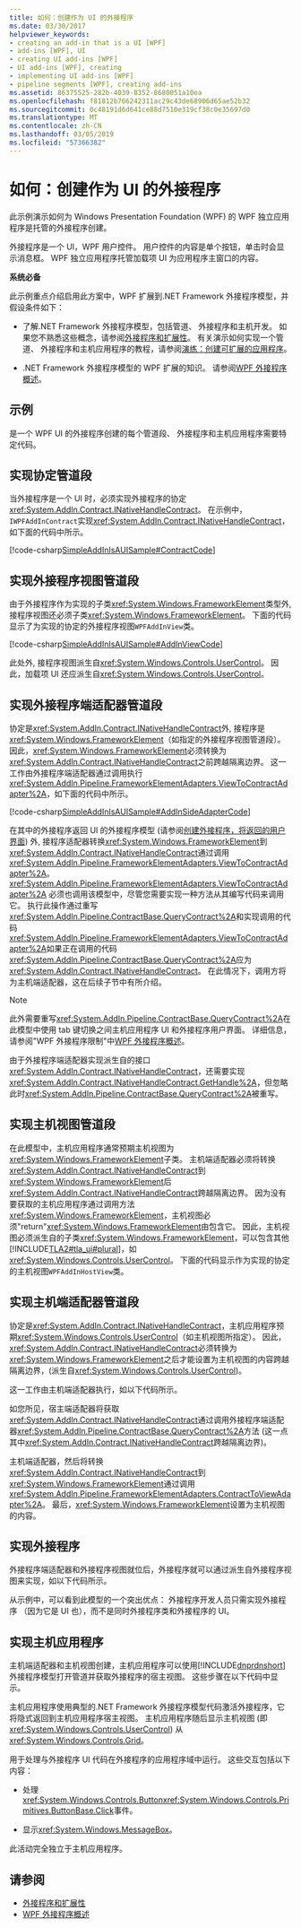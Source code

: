 ```yaml
---
title: 如何：创建作为 UI 的外接程序
ms.date: 03/30/2017
helpviewer_keywords:
- creating an add-in that is a UI [WPF]
- add-ins [WPF], UI
- creating UI add-ins [WPF]
- UI add-ins [WPF], creating
- implementing UI add-ins [WPF]
- pipeline segments [WPF], creating add-ins
ms.assetid: 86375525-282b-4039-8352-8680051a10ea
ms.openlocfilehash: f81812b766242311ac29c43de68906d65ae52b32
ms.sourcegitcommit: 0c48191d6d641ce88d7510e319cf38c0e35697d0
ms.translationtype: MT
ms.contentlocale: zh-CN
ms.lasthandoff: 03/05/2019
ms.locfileid: "57366382"
---
```

# <a name="how-to-create-an-add-in-that-is-a-ui"></a>如何：创建作为 UI 的外接程序
此示例演示如何为 Windows Presentation Foundation (WPF) 的 WPF 独立应用程序是托管的外接程序创建。  
  
 外接程序是一个 UI，WPF 用户控件。 用户控件的内容是单个按钮，单击时会显示消息框。 WPF 独立应用程序托管加载项 UI 为应用程序主窗口的内容。  
  
 **系统必备**  
  
 此示例重点介绍启用此方案中，WPF 扩展到.NET Framework 外接程序模型，并假设条件如下：  
  
-   了解.NET Framework 外接程序模型，包括管道、 外接程序和主机开发。 如果您不熟悉这些概念，请参阅[外接程序和扩展性](/previous-versions/dotnet/netframework-4.0/bb384200(v%3dvs.100))。 有关演示如何实现一个管道、 外接程序和主机应用程序的教程，请参阅[演练：创建可扩展的应用程序](/previous-versions/dotnet/netframework-4.0/bb788290(v%3dvs.100))。  
  
-   .NET Framework 外接程序模型的 WPF 扩展的知识。 请参阅[WPF 外接程序概述](wpf-add-ins-overview.md)。  
  
## <a name="example"></a>示例  
 是一个 WPF UI 的外接程序创建的每个管道段、 外接程序和主机应用程序需要特定代码。  
    
  
<a name="Contract"></a>   
## <a name="implementing-the-contract-pipeline-segment"></a>实现协定管道段  
 当外接程序是一个 UI 时，必须实现外接程序的协定<xref:System.AddIn.Contract.INativeHandleContract>。 在示例中，`IWPFAddInContract`实现<xref:System.AddIn.Contract.INativeHandleContract>，如下面的代码中所示。  
  
 [!code-csharp[SimpleAddInIsAUISample#ContractCode](~/samples/snippets/csharp/VS_Snippets_Wpf/SimpleAddInIsAUISample/CSharp/Contracts/IWPFAddInContract.cs#contractcode)]  
  
<a name="AddInViewPipeline"></a>   
## <a name="implementing-the-add-in-view-pipeline-segment"></a>实现外接程序视图管道段  
 由于外接程序作为实现的子类<xref:System.Windows.FrameworkElement>类型外, 接程序视图还必须子类<xref:System.Windows.FrameworkElement>。 下面的代码显示了为实现的协定的外接程序视图`WPFAddInView`类。  
  
 [!code-csharp[SimpleAddInIsAUISample#AddInViewCode](~/samples/snippets/csharp/VS_Snippets_Wpf/SimpleAddInIsAUISample/CSharp/AddInViews/WPFAddInView.cs#addinviewcode)]  
  
 此处外, 接程序视图派生自<xref:System.Windows.Controls.UserControl>。 因此，加载项 UI 还应派生自<xref:System.Windows.Controls.UserControl>。  
  
<a name="AddInSideAdapter"></a>   
## <a name="implementing-the-add-in-side-adapter-pipeline-segment"></a>实现外接程序端适配器管道段  
 协定是<xref:System.AddIn.Contract.INativeHandleContract>外, 接程序是<xref:System.Windows.FrameworkElement>（如指定的外接程序视图管道段）。 因此，<xref:System.Windows.FrameworkElement>必须转换为<xref:System.AddIn.Contract.INativeHandleContract>之前跨越隔离边界。 这一工作由外接程序端适配器通过调用执行<xref:System.AddIn.Pipeline.FrameworkElementAdapters.ViewToContractAdapter%2A>，如下面的代码中所示。  
  
 [!code-csharp[SimpleAddInIsAUISample#AddInSideAdapterCode](~/samples/snippets/csharp/VS_Snippets_Wpf/SimpleAddInIsAUISample/CSharp/AddInSideAdapters/WPFAddIn_ViewToContractAddInSideAdapter.cs#addinsideadaptercode)]  
  
 在其中的外接程序返回 UI 的外接程序模型 (请参阅[创建外接程序，将返回的用户界面](how-to-create-an-add-in-that-returns-a-ui.md)) 外, 接程序适配器转换<xref:System.Windows.FrameworkElement>到<xref:System.AddIn.Contract.INativeHandleContract>通过调用<xref:System.AddIn.Pipeline.FrameworkElementAdapters.ViewToContractAdapter%2A>。 <xref:System.AddIn.Pipeline.FrameworkElementAdapters.ViewToContractAdapter%2A> 必须也调用该模型中，尽管您需要实现一种方法从其编写代码来调用它。 执行此操作通过重写<xref:System.AddIn.Pipeline.ContractBase.QueryContract%2A>和实现调用的代码<xref:System.AddIn.Pipeline.FrameworkElementAdapters.ViewToContractAdapter%2A>如果正在调用的代码<xref:System.AddIn.Pipeline.ContractBase.QueryContract%2A>应为<xref:System.AddIn.Contract.INativeHandleContract>。 在此情况下，调用方将为主机端适配器，这在后续子节中有所介绍。  
  
> [!NOTE]
>  此外需要重写<xref:System.AddIn.Pipeline.ContractBase.QueryContract%2A>在此模型中使用 tab 键切换之间主机应用程序 UI 和外接程序用户界面。 详细信息，请参阅"WPF 外接程序限制"中[WPF 外接程序概述](wpf-add-ins-overview.md)。  
  
 由于外接程序端适配器实现派生自的接口<xref:System.AddIn.Contract.INativeHandleContract>，还需要实现<xref:System.AddIn.Contract.INativeHandleContract.GetHandle%2A>，但忽略此时<xref:System.AddIn.Pipeline.ContractBase.QueryContract%2A>被重写。  
  
<a name="HostViewPipeline"></a>   
## <a name="implementing-the-host-view-pipeline-segment"></a>实现主机视图管道段  
 在此模型中，主机应用程序通常预期主机视图为<xref:System.Windows.FrameworkElement>子类。 主机端适配器必须将转换<xref:System.AddIn.Contract.INativeHandleContract>到<xref:System.Windows.FrameworkElement>后<xref:System.AddIn.Contract.INativeHandleContract>跨越隔离边界。 因为没有要获取的主机应用程序通过调用方法<xref:System.Windows.FrameworkElement>，主机视图必须"return"<xref:System.Windows.FrameworkElement>由包含它。 因此，主机视图必须派生自的子类<xref:System.Windows.FrameworkElement>，可以包含其他[!INCLUDE[TLA2#tla_ui#plural](../../../../includes/tla2sharptla-uisharpplural-md.md)]，如<xref:System.Windows.Controls.UserControl>。 下面的代码显示作为实现的协定的主机视图`WPFAddInHostView`类。  
  
  
  
<a name="HostSideAdapter"></a>   
## <a name="implementing-the-host-side-adapter-pipeline-segment"></a>实现主机端适配器管道段  
 协定是<xref:System.AddIn.Contract.INativeHandleContract>，主机应用程序预期<xref:System.Windows.Controls.UserControl>（如主机视图所指定）。 因此，<xref:System.AddIn.Contract.INativeHandleContract>必须转换为<xref:System.Windows.FrameworkElement>之后才能设置为主机视图的内容跨越隔离边界，(派生自<xref:System.Windows.Controls.UserControl>)。  
  
 这一工作由主机端适配器执行，如以下代码所示。  
  
  
  
 如您所见，宿主端适配器将获取<xref:System.AddIn.Contract.INativeHandleContract>通过调用外接程序端适配器<xref:System.AddIn.Pipeline.ContractBase.QueryContract%2A>方法 (这一点其中<xref:System.AddIn.Contract.INativeHandleContract>跨越隔离边界)。  
  
 主机端适配器，然后将转换<xref:System.AddIn.Contract.INativeHandleContract>到<xref:System.Windows.FrameworkElement>通过调用<xref:System.AddIn.Pipeline.FrameworkElementAdapters.ContractToViewAdapter%2A>。 最后，<xref:System.Windows.FrameworkElement>设置为主机视图的内容。  
  
<a name="AddIn"></a>   
## <a name="implementing-the-add-in"></a>实现外接程序  
 外接程序端适配器和外接程序视图就位后，外接程序就可以通过派生自外接程序视图来实现，如以下代码所示。  
  
  
  
  
  
 从示例中，可以看到此模型的一个突出优点： 外接程序开发人员只需实现外接程序 （因为它是 UI 也），而不是同时外接程序类和外接程序的 UI。  
  
<a name="HostApp"></a>   
## <a name="implementing-the-host-application"></a>实现主机应用程序  
 主机端适配器和主机视图创建，主机应用程序可以使用[!INCLUDE[dnprdnshort](../../../../includes/dnprdnshort-md.md)]外接程序模型打开管道并获取外接程序的宿主视图。 这些步骤在以下代码中显示。  
  
  
  
 主机应用程序使用典型的.NET Framework 外接程序模型代码激活外接程序，它将隐式返回到主机应用程序宿主视图。 主机应用程序随后显示主机视图 (即<xref:System.Windows.Controls.UserControl>) 从<xref:System.Windows.Controls.Grid>。  
  
 用于处理与外接程序 UI 代码在外接程序的应用程序域中运行。 这些交互包括以下内容：  
  
-   处理<xref:System.Windows.Controls.Button><xref:System.Windows.Controls.Primitives.ButtonBase.Click>事件。  
  
-   显示<xref:System.Windows.MessageBox>。  
  
 此活动完全独立于主机应用程序。  
  
## <a name="see-also"></a>请参阅
- [外接程序和扩展性](/previous-versions/dotnet/netframework-4.0/bb384200(v%3dvs.100))
- [WPF 外接程序概述](wpf-add-ins-overview.md)
